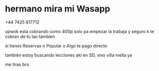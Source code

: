 # hermano mira mi Wasapp

+44 7425 817712

upwok esta cobrando como 400p solo pa empezar la trabaja y seguro k te cobran de tu lao tambien

si tienes Reservas o Popular o Algo te pago directo

también estoy buscando lecciones aki en SD, vivo villa mella ya

me tiras bro
